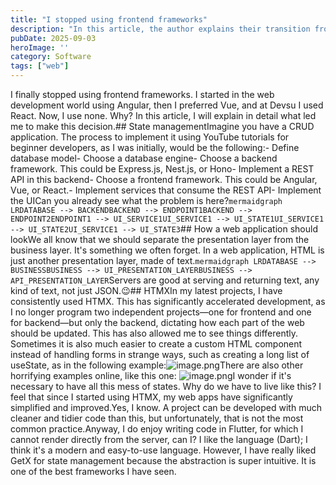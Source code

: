 ```yaml
---
title: "I stopped using frontend frameworks"
description: "In this article, the author explains their transition from using popular frontend frameworks like Angular, Vue, and React to no longer using any. They delve into the complexities of state management in traditional web development and propose an alternative approach. The author highlights HTMX as a key tool that simplifies web application development by shifting focus back to backend rendering and efficient UI updates."
pubDate: 2025-09-03
heroImage: ''
category: Software
tags: ["web"]
---
```


I finally stopped using frontend frameworks. I started in the web development world using Angular, then I preferred Vue, and at Devsu I used React. Now, I use none. Why? In this article, I will explain in detail what led me to make this decision.## State managementImagine you have a CRUD application. The process to implement it using YouTube tutorials for beginner developers, as I was initially, would be the following:- Define database model- Choose a database engine- Choose a backend framework. This could be Express.js, Nest.js, or Hono- Implement a REST API in this backend- Choose a frontend framework. This could be Angular, Vue, or React.- Implement services that consume the REST API- Implement the UICan you already see what the problem is here?```mermaidgraph LRDATABASE --> BACKENDBACKEND --> ENDPOINT1BACKEND --> ENDPOINT2ENDPOINT1 --> UI_SERVICE1UI_SERVICE1 --> UI_STATE1UI_SERVICE1 --> UI_STATE2UI_SERVICE1 --> UI_STATE3```## How a web application should lookWe all know that we should separate the presentation layer from the business layer. It's something we often forget. In a web application, HTML is just another presentation layer, made of text.```mermaidgraph LRDATABASE --> BUSINESSBUSINESS --> UI_PRESENTATION_LAYERBUSINESS --> API_PRESENTATION_LAYER```Servers are good at serving and returning text, any kind of text, not just JSON.😉## HTMXIn my latest projects, I have consistently used HTMX. This has significantly accelerated development, as I no longer program two independent projects—one for frontend and one for backend—but only the backend, dictating how each part of the web should be updated. This has also allowed me to see things differently. Sometimes it is also much easier to create a custom HTML component instead of handling forms in strange ways, such as creating a long list of useState, as in the following example:![image.png](https://prod-files-secure.s3.us-west-2.amazonaws.com/b9eb5589-c2ac-4c5c-8357-49b23d1b7529/04eb041f-b9a8-4557-a22247bfdf36/image.png?X-Amz-Algorithm=AWS4-HMAC-SHA256&X-Amz-Content-Sha256=UNSIGNED-PAYLOAD&X-Amz-Credential=ASIAZI2LB466TY6DZL6M%2F20251001%2Fus-west-2%2Fs3%2Faws4_request&X-Amz-Date=20251001T040649Z&X-Amz-Expires=3600&X-Amz-Security-Token=IQoJb3JpZ2luX2VjEHIaCXVzLXdlc3QtMiJGMEQCIHeNbF8wftz%2FLa5WSuzcvx4N6vMTQMrLK84ruEmKNo72AiAi05VUpORC%2BvLeQglxFoh4foxcwnplIJpqQCH0mEtusiqIBAj7%2F%2F%2F%2F%2F%2F%2F%2F%2F%2F8BEAAaDDYzNzQyMzE4MzgwNSIMQTaHLSnkAKgeUpquKtwDNDVBc4BDsgiLzL%2FWOCsF66gdLQRUbUbwtsHMuuzlnN3B4ZVtgZMOX%2FbLNQRiBQrpFLtw9zgs6lSzvUYByd8rYGOLgt2dfWOx0LMB9PY3YfVeBL39UuAKuiJBWVm3Y8%2Fbwl2Ob%2FDRBJjmYa2biz%2BmLZtldxFNd9NA3iDzaOCjMEbRdeDfq396KcyGCrsxfQlA%2Bzs6f3ME9uZ%2Fhx4nlr%2FFdRTumRmeeAadZd1qCeode%2BoOHemKFa3OryqJuvFNm92c8fpUWn6JuTcFYbxEzq6pbdwyzi5pz7LJvcI2Kspp2V2N3ehsHQOqzErh2FgIgFNsa3eiWdB5O8a0sVnVNsFs%2BV6Iu9frkzgODnEGp2sJaLMRvWRB9bzHnDRg7rCa5wMAar6C7Su%2Bo102twQO6UwVUVYEbtq3zyvtHQrMdNHkiN1uWkMwTZ7rwknUkl6BluPWeVBd4023V2crYbIj6fyRVj9%2FVSdZnzSKALuqbL06NVklowaRlLKMq3sTlmUKQ58RTdZo73SN98yjVhFZWC6T7cTqAPdCpbZDz7p93xqw9S6W4TNgpKhcG47PwtgijM6HUrqbwxt9x6CxZOMTR6EvCoM78X0OoYc9wsOCx2dnB6y3XGyIgf%2FX9HF%2B1y4wionyxgY6pgFmz5KrkeiyY1nDcaldktI9kIPKyxa5%2FBILHEHGYGUtD5P2hRx3u1qV0SdAmTxl6df2kn9YPySYAw%2F2Mov%2BwZ7D9CocI2FixCDPL%2FRJiSax%2F%2FWPejUNnfEPdXQRixMXTRCYTQG2juxojFnlRJk%2FYUGprg%2FikA87FrpB0Eu4PhY1IIVI4RSqjVfC1d5ShGHOTzVQlYM8VfBccsQ7kfGNqTEY3Bdu8HEJ&X-Amz-Signature=2e7c1704572d702e63b8e7463ca24ae8347cd130d53c15f4e3094b8aabcefa61&X-Amz-SignedHeaders=host&x-amz-checksum-mode=ENABLED&x-id=GetObject)There are also other horrifying examples online, like this one: ![image.png](https://prod-files-secure.s3.us-west-2.amazonaws.com/b9eb5589-c2ac-4c5c-8357-49b23d1b7529/ebb24493-fdad-41c1-a285-e2141b9987ec/image.png?X-Amz-Algorithm=AWS4-HMAC-SHA256&X-Amz-Content-Sha256=UNSIGNED-PAYLOAD&X-Amz-Credential=ASIAZI2LB466TY6DZL6M%2F20251001%2Fus-west-2%2Fs3%2Faws4_request&X-Amz-Date=20251001T040649Z&X-Amz-Expires=3600&X-Amz-Security-Token=IQoJb3JpZ2luX2VjEHIaCXVzLXdlc3QtMiJGMEQCIHeNbF8wftz%2FLa5WSuzcvx4N6vMTQMrLK84ruEmKNo72AiAi05VUpORC%2BvLeQglxFoh4foxcwnplIJpqQCH0mEtusiqIBAj7%2F%2F%2F%2F%2F%2F%2F%2F%2F%2F8BEAAaDDYzNzQyMzE4MzgwNSIMQTaHLSnkAKgeUpquKtwDNDVBc4BDsgiLzL%2FWOCsF66gdLQRUbUbwtsHMuuzlnN3B4ZVtgZMOX%2FbLNQRiBQrpFLtw9zgs6lSzvUYByd8rYGOLgt2dfWOx0LMB9PY3YfVeBL39UuAKuiJBWVm3Y8%2Fbwl2Ob%2FDRBJjmYa2biz%2BmLZtldxFNd9NA3iDzaOCjMEbRdeDfq396KcyGCrsxfQlA%2Bzs6f3ME9uZ%2Fhx4nlr%2FFdRTumRmeeAadZd1qCeode%2BoOHemKFa3OryqJuvFNm92c8fpUWn6JuTcFYbxEzq6pbdwyzi5pz7LJvcI2Kspp2V2N3ehsHQOqzErh2FgIgFNsa3eiWdB5O8a0sVnVNsFs%2BV6Iu9frkzgODnEGp2sJaLMRvWRB9bzHnDRg7rCa5wMAar6C7Su%2Bo102twQO6UwVUVYEbtq3zyvtHQrMdNHkiN1uWkMwTZ7rwknUkl6BluPWeVBd4023V2crYbIj6fyRVj9%2FVSdZnzSKALuqbL06NVklowaRlLKMq3sTlmUKQ58RTdZo73SN98yjVhFZWC6T7cTqAPdCpbZDz7p93xqw9S6W4TNgpKhcG47PwtgijM6HUrqbwxt9x6CxZOMTR6EvCoM78X0OoYc9wsOCx2dnB6y3XGyIgf%2FX9HF%2B1y4wionyxgY6pgFmz5KrkeiyY1nDcaldktI9kIPKyxa5%2FBILHEHGYGUtD5P2hRx3u1qV0SdAmTxl6df2kn9YPySYAw%2F2Mov%2BwZ7D9CocI2FixCDPL%2FRJiSax%2F%2FWPejUNnfEPdXQRixMXTRCYTQG2juxojFnlRJk%2FYUGprg%2FikA87FrpB0Eu4PhY1IIVI4RSqjVfC1d5ShGHOTzVQlYM8VfBccsQ7kfGNqTEY3Bdu8HEJ&X-Amz-Signature=5772f76ed432f08a8e06173f527f844980d98a494dfdb249647ee2ba9292b0e4&X-Amz-SignedHeaders=host&x-amz-checksum-mode=ENABLED&x-id=GetObject)I wonder if it's necessary to have all this mess of states. Why do we have to live like this? I feel that since I started using HTMX, my web apps have significantly simplified and improved.Yes, I know. A project can be developed with much cleaner and tidier code than this, but unfortunately, that is not the most common practice.Anyway, I do enjoy writing code in Flutter, for which I cannot render directly from the server, can I? I like the language (Dart); I think it's a modern and easy-to-use language. However, I have really liked GetX for state management because the abstraction is super intuitive. It is one of the best frameworks I have seen.